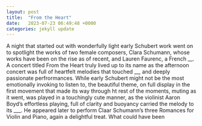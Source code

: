 ```yaml
---
layout: post
title:  "From the Heart"
date:   2023-07-23 06:49:48 +0000
categories: jekyll update
---
```

A night that started out with wonderfully light early Schubert work went on to spotlight the works of two female composers, Clara Schumann, whose works have been on the rise as of recent, and Lauren Faurenc, a French __. A concert titled From the Heart truly lived up to its name as the afternoon concert was full of heartfelt melodies that touched __, and deeply passionate perfrormances. While early Schubert might not be the most emotionally invoking to listen to, the beautiful theme, on full display in the first movement that made its way through ht rest of the moments, muting as it went, was played in a touchingly cute manner, as the violinist Aaron Boyd’s effortless playing, full of clarity and buoyancy carried the melody to its ___. He appeared later to perform Claar Schumann’s three Romances for Violin and Piano, again a delightful treat. What could have been 
